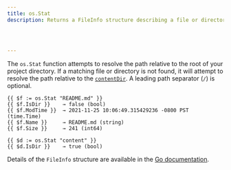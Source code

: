 ```yaml
---
title: os.Stat
description: Returns a FileInfo structure describing a file or directory.




---
```


The `os.Stat` function attempts to resolve the path relative to the root of your project directory. If a matching file or directory is not found, it will attempt to resolve the path relative to the [`contentDir`](/getting-started/configuration#contentdir). A leading path separator (`/`) is optional.

```go-html-template
{{ $f := os.Stat "README.md" }}
{{ $f.IsDir }}    → false (bool)
{{ $f.ModTime }}  → 2021-11-25 10:06:49.315429236 -0800 PST (time.Time)
{{ $f.Name }}     → README.md (string)
{{ $f.Size }}     → 241 (int64)

{{ $d := os.Stat "content" }}
{{ $d.IsDir }}    → true (bool)
```

Details of the `FileInfo` structure are available in the [Go documentation](https://pkg.go.dev/io/fs#FileInfo).
